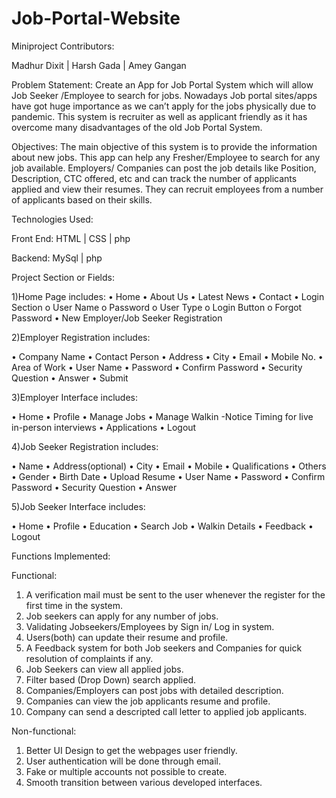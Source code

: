 # Job-Portal-Website

Miniproject
Contributors:

Madhur Dixit | Harsh Gada | Amey Gangan

Problem Statement:
Create an App for Job Portal System which will allow Job Seeker /Employee to search for jobs. Nowadays Job portal sites/apps have got huge importance as we can’t apply for the jobs physically due to pandemic. This system is recruiter as well as applicant friendly as it has overcome many disadvantages of the old Job Portal System.

Objectives:
The main objective of this system is to provide the information about new jobs. This app can help any Fresher/Employee to search for any job available. Employers/ Companies can post the job details like Position, Description, CTC offered, etc and can track the number of applicants applied and view their resumes. They can recruit employees from a number of applicants based on their skills.

Technologies Used:

Front End:
HTML | CSS | php

Backend:
MySql | php

Project Section or Fields:

1)Home Page includes:
•	Home
•	About Us
•	Latest News
•	Contact 
•	Login Section
o	User Name
o	Password
o	User Type
o	Login Button
o	Forgot Password
•	New Employer/Job Seeker Registration

2)Employer Registration includes:

•	Company Name
•	Contact Person
•	Address
•	City
•	Email
•	Mobile No.
•	Area of Work
•	User Name
•	Password
•	Confirm Password
•	Security Question
•	Answer
•	Submit

3)Employer Interface includes:

•	Home
•	Profile
•	Manage Jobs
•	Manage Walkin -Notice Timing for live in-person interviews
•	Applications
•	Logout


4)Job Seeker Registration includes:

•	Name
•	Address(optional)
•	City
•	Email
•	Mobile
•	Qualifications
•	Others
•	Gender
•	Birth Date
•	Upload Resume
•	User Name
•	Password
•	Confirm Password
•	Security Question
•	Answer

5)Job Seeker Interface includes:

•	Home
•	Profile
•	Education
•	Search Job
•	Walkin Details
•	Feedback
•	Logout

Functions Implemented:

Functional:
1. A verification mail must be sent to the user whenever the register for the first time in the system.
2. Job seekers can apply for any number of jobs.
3. Validating Jobseekers/Employees by Sign in/ Log in system.
4. Users(both) can update their resume and profile.
5. A Feedback system for both Job seekers and Companies for quick resolution of complaints if any.
6. Job Seekers can view all applied jobs.
7. Filter based (Drop Down) search applied.
8. Companies/Employers can post jobs with detailed description.
9. Companies can view the job applicants resume and profile.
10. Company can send a descripted call letter to applied job applicants.


Non-functional:
1. Better UI Design to get the webpages user friendly.
2. User authentication will be done through email.
3. Fake or multiple accounts not possible to create.
4. Smooth transition between various developed interfaces.





